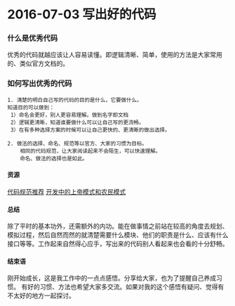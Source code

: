 # 2016-07-03 写出好的代码

### 什么是优秀代码

优秀的代码就越应该让人容易读懂。即逻辑清晰、简单，使用的方法是大家常用的、类似官方文档的。

### 如何写出优秀的代码

	1. 清楚的明白自己写的代码的目的是什么，它要做什么。
    知道目的可以做到：
	 1）命名会更好，别人更容易理解。做到名字即文档
	 2）逻辑更清晰，知道谁要做什么可以让自己写的更流畅。
	 3）在有多种选择方案的时候可以让自己更快的、更清晰的做出选择。

	2. 做法的选择、命名、规范等以官方、大家的习惯为目标。
        相同的代码规范，让大家阅读起来不会陌生，可以快速理解。
        命名、做法的选择也是如此。

#### 资源

[代码规范推荐](http://www.csdn.net/article/2015-06-01/2824818-objective-c-style-guide)
[开发中的上帝模式和农民模式](http://blog.devtang.com/2016/07/20/programming-worlds-farmer-and-god/)

#### 总结

除了平时的基本功外，还需额外的内功。能在做事情之前站在较高的角度去规划、模拟过程，然后自然而然的就清楚需要什么模块、他们的职责是什么、应该有什么接口等等。工作起来自然得心应手，写出来的代码别人看起来也会看的十分舒畅。

#### 结束语

刚开始成长，这是我工作中的一点点感悟。分享给大家，也为了提醒自己养成习惯。
有好的习惯、方法也希望大家多交流。如果对我的这个感悟有疑问、觉得有不太好的地方一起探讨。